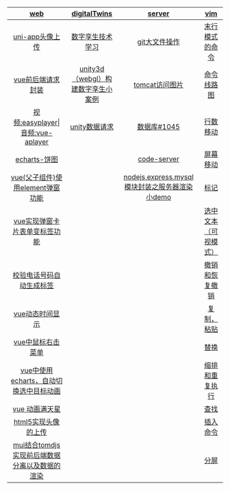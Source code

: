 | [web](techBlog/web/)                                                                           | [digitalTwins](techBlog/digitalTwins/)                                             | [server](techBlog/server/)                                                                     | [vim](techBlog/vim/)                      |
|:----------------------------------------------------------------------------------------------:|:----------------------------------------------------------------------------------:|:----------------------------------------------------------------------------------------------:|:-----------------------------------------:|
| [uni-app头像上传](techBlog/web/?id=一-uni-app头像上传（完善个人信息功能），后端nodejsmysql)                          | [数字孪生技术学习](techBlog/digitalTwins/?id=数字孪生技术学习)                                     | [git大文件操作](techBlog/server/?id=一git的基本操作，大文件上传（码云和github）和出现error处理)                           | [末行模式的命令](techBlog/vim/?id=末行模式的命令)       |
| [vue前后端请求封装](techBlog/web/?id=二vue前后端分离项目各种请求封装应用)                                             | [unity3d（webgl）构建数字孪生小案例](techBlog/digitalTwins/?id=unity3d（webgl）构建数字孪生小案例)       | [tomcat访问图片](techBlog/server/?id=二怎么访问云服务器上的图片)                                                | [命令线路图](techBlog/vim/?id=命令线路图)           |
| [视频:easyplayer\|音频:vue-aplayer](techBlog/web/?id=三web视频播放组件（easyplayer）和音频组件播放封装（vue-aplayer）) | [unity数据请求](techBlog/digitalTwins/?id=unity-3d与服务器以及数据库进行数据交互！！！（unitywebrequest）) | [数据库#1045](techBlog/server/?id=三-1045-无法登录-mysql-服务器)                                          | [行数移动](techBlog/vim/?id=行数移动)             |
| [echarts-饼图](techBlog/web/?id=四echarts-饼图)                                                     |                                                                                    | [code-server](techBlog/server/?id=四code-server详细安装)                                            | [屏幕移动](techBlog/vim/?id=屏幕移动)             |
| [vue(父子组件)使用element弹窗功能](techBlog/web/?id=五-vue（父子组件）使用element弹窗功能)                            |                                                                                    | [nodejs,express,mysql模块封装之服务器渲染小demo](techBlog/server/?id=五-nodejsexpressmysql模块封装之服务器渲染小demo) | [标记](techBlog/vim/?id=标记)                 |
| [vue实现弹窗卡片表单变标签功能](techBlog/web/?id=六vue实现弹窗卡片表单变标签功能)                                         |                                                                                    |                                                                                                | [选中文本（可视模式）](techBlog/vim/?id=选中文本（可视模式）) |
| [校验电话号码自动生成标签](techBlog/web/?id=九-校验电话号码自动生成标签（包含多个粘体复制生成标签）)                                  |                                                                                    |                                                                                                | [撤销和恢复撤销](techBlog/vim/?id=撤销和回复撤销)       |
| [vue动态时间显示](techBlog/web/?id=十vue动态时间显示)                                                       |                                                                                    |                                                                                                | [复制，粘贴](techBlog/vim/?id=复制，粘贴)           |
| [vue中鼠标右击菜单](techBlog/web/?id=十一-vue中鼠标右击菜单（rightmenu），以及回调处理)                                 |                                                                                    |                                                                                                | [替换](techBlog/vim/?id=替换)                 |
| [vue中使用echarts，自动切换选中目标动画](techBlog/web/?id=十二vue中使用echarts，自动切换选中目标动画)                        |                                                                                    |                                                                                                | [缩排和重复执行](techBlog/vim/?id=缩排和重复执行)       |
| [vue 动画满天星](techBlog/web/?id=十三vue项目中particles的使用，来实现屏幕飘浮小星星动画（满天星）)                           |                                                                                    |                                                                                                | [查找](techBlog/vim/?id=查找)                 |
| [html5实现头像的上传](techBlog/web/?id=十五html5实现头像的上传)                                                |                                                                                    |                                                                                                | [插入命令](techBlog/vim/?id=插入命令)             |
| [mui结合tomdjs实现前后端数据分离以及数据的渲染](techBlog/web/?id=十六mui结合tomdjs实现前后端数据分离以及数据的渲染)                  |                                                                                    |                                                                                                | [分屏](techBlog/vim/?id=分屏命令)               |
